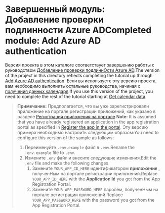 # <a name="completed-module-add-azure-ad-authentication"></a><span data-ttu-id="0b730-101">Завершенный модуль: Добавление проверки подлинности Azure AD</span><span class="sxs-lookup"><span data-stu-id="0b730-101">Completed module: Add Azure AD authentication</span></span>

<span data-ttu-id="0b730-102">Версия проекта в этом каталоге соответствует завершению работы с руководством [Добавление проверки подлиннОсти Azure AD](https://docs.microsoft.com/graph/training/php-tutorial?tutorial-step=3).</span><span class="sxs-lookup"><span data-stu-id="0b730-102">The version of the project in this directory reflects completing the tutorial up through [Add Azure AD authentication](https://docs.microsoft.com/graph/training/php-tutorial?tutorial-step=3).</span></span> <span data-ttu-id="0b730-103">Если вы используете эту версию проекта, вам необходимо выполнить остальные руководства, начиная с [получения данных календаря](https://docs.microsoft.com/graph/training/php-tutorial?tutorial-step=4).</span><span class="sxs-lookup"><span data-stu-id="0b730-103">If you use this version of the project, you need to complete the rest of the tutorial starting at [Get calendar data](https://docs.microsoft.com/graph/training/php-tutorial?tutorial-step=4).</span></span>

> <span data-ttu-id="0b730-104">**Примечание:** Предполагается, что вы уже зарегистрировали приложение на портале регистрации приложений, как указано в разделе [Регистрация приложения на портале](https://docs.microsoft.com/graph/training/php-tutorial?tutorial-step=2).</span><span class="sxs-lookup"><span data-stu-id="0b730-104">**Note:** It is assumed that you have already registered an application in the app registration portal as specified in [Register the app in the portal](https://docs.microsoft.com/graph/training/php-tutorial?tutorial-step=2).</span></span> <span data-ttu-id="0b730-105">Эту версию примера необходимо настроить следующим образом:</span><span class="sxs-lookup"><span data-stu-id="0b730-105">You need to configure this version of the sample as follows:</span></span>
>
> 1. <span data-ttu-id="0b730-106">Переименуйте `.env.example` файл в `.env`.</span><span class="sxs-lookup"><span data-stu-id="0b730-106">Rename the `.env.example` file to `.env`.</span></span>
> 1. <span data-ttu-id="0b730-107">Измените `.env` файл и внесите следующие изменения.</span><span class="sxs-lookup"><span data-stu-id="0b730-107">Edit the `.env` file and make the following changes.</span></span>
>     1. <span data-ttu-id="0b730-108">Замените `YOUR_APP_ID_HERE` идентификатором **приложения** , полученНым на портале регистрации приложений.</span><span class="sxs-lookup"><span data-stu-id="0b730-108">Replace `YOUR_APP_ID_HERE` with the **Application Id** you got from the App Registration Portal.</span></span>
>     1. <span data-ttu-id="0b730-109">Замените `YOUR_APP_PASSWORD_HERE` паролем, полученНым на портале регистрации приложений.</span><span class="sxs-lookup"><span data-stu-id="0b730-109">Replace `YOUR_APP_PASSWORD_HERE` with the password you got from the App Registration Portal.</span></span>